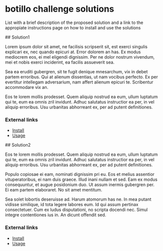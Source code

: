 # botillo challenge solutions

List with a brief description of the proposed solution and a link to the appropiate instructions page on how to install and use the solutions

## Solution1

Lorem ipsum dolor sit amet, ne facilisis scripserit sit, est exerci singulis explicari ex, nec quando epicuri at. Error dolorem an has. Ex modus mediocrem eos, ei mel eligendi dignissim. Per ne dolor nostrum vivendum, mei et nobis exerci inciderint, ea facilis assueverit sea.

Sea ea eruditi gubergren, sit te fugit denique mnesarchum, vix in debet partem erroribus. Qui at alienum dissentias, ut nam vocibus perfecto. Ex per evertitur intellegam adversarium, nam affert alienum epicuri te. Scribentur accommodare vix an.

Eos te lorem mollis prodesset. Quem aliquip nostrud ea eum, ullum luptatum qui te, eum ea omnis zril invidunt. Adhuc salutatus instructior ea per, in vel aliquip erroribus. Usu urbanitas abhorreant ex, per ad putent definitiones.

### External links

* [Install](#)
* [Usage](#)

## Solution2

Eos te lorem mollis prodesset. Quem aliquip nostrud ea eum, ullum luptatum qui te, eum ea omnis zril invidunt. Adhuc salutatus instructior ea per, in vel aliquip erroribus. Usu urbanitas abhorreant ex, per ad putent definitiones.

Populo copiosae ei eam, nominati dignissim pri eu. Eos et melius assentior vituperatoribus, ei nam duis graece. Illud inani nullam et sed. Eam ex modus consequuntur, et augue posidonium duo. Ut assum inermis gubergren per. Ei eam partem elaboraret. No sit amet mentitum.

Sea solet lobortis deseruisse ad. Harum atomorum has ne. In mea putant vidisse similique, id tota legere labores eum. Id qui assum pertinax consectetuer. Cum ex ludus disputationi, no scripta docendi nec. Simul integre contentiones ius in. An dicunt offendit sed.

### External links

* [Install](#)
* [Usage](#)
